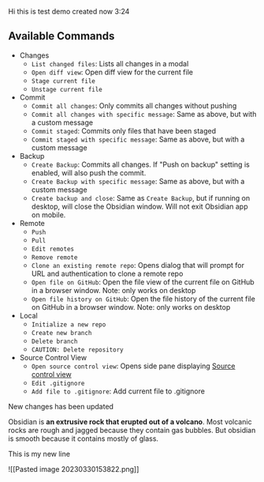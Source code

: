 Hi this is test demo created now 3:24

## Available Commands

-   Changes
    -   `List changed files`: Lists all changes in a modal
    -   `Open diff view`: Open diff view for the current file
    -   `Stage current file`
    -   `Unstage current file`
-   Commit
    -   `Commit all changes`: Only commits all changes without pushing
    -   `Commit all changes with specific message`: Same as above, but with a custom message
    -   `Commit staged`: Commits only files that have been staged
    -   `Commit staged with specific message`: Same as above, but with a custom message
-   Backup
    -   `Create Backup`: Commits all changes. If "Push on backup" setting is enabled, will also push the commit.
    -   `Create Backup with specific message`: Same as above, but with a custom message
    -   `Create backup and close`: Same as `Create Backup`, but if running on desktop, will close the Obsidian window. Will not exit Obsidian app on mobile.
-   Remote
    -   `Push`
    -   `Pull`
    -   `Edit remotes`
    -   `Remove remote`
    -   `Clone an existing remote repo`: Opens dialog that will prompt for URL and authentication to clone a remote repo
    -   `Open file on GitHub`: Open the file view of the current file on GitHub in a browser window. Note: only works on desktop
    -   `Open file history on GitHub`: Open the file history of the current file on GitHub in a browser window. Note: only works on desktop
-   Local
    -   `Initialize a new repo`
    -   `Create new branch`
    -   `Delete branch`
    -   `CAUTION: Delete repository`
-   Source Control View
    -   `Open source control view`: Opens side pane displaying [Source control view](app://obsidian.md/index.html#sidebar-view)
    -   `Edit .gitignore`
    -   `Add file to .gitignore`: Add current file to .gitignore




New changes has been updated

Obsidian is **an extrusive rock that erupted out of a volcano**. Most volcanic rocks are rough and jagged because they contain gas bubbles. But obsidian is smooth because it contains mostly of glass.



This is my new line


![[Pasted image 20230330153822.png]]



